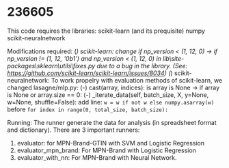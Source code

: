 # 236605
This code requires the libraries:
  scikit-learn (and its prequisite)
  numpy
  scikit-neuralnetwork
  
  Modifications required:
    (*) scikit-learn: change if np_version < (1, 12, 0) -> if np_version != (1, 12, '0b1') and np_version < (1, 12, 0) in lib\site-packages\sklearn\utils\fixes.py
        due to a bug in the library. (See: https://github.com/scikit-learn/scikit-learn/issues/8034)
    (*) scikit-neuralnetwork: To work propelry with evaluation methods of scikit-learn, we changed lasagne/mlp.py:
      (-) cast(array, indices): is array is None -> if array is None or array.size == 0:
      (-) _iterate_data(self, batch_size, X, y=None, w=None, shuffle=False):  add line:
          `w = w if not w else numpy.asarray(w)` before `for index in range(0, total_size, batch_size):`
          
Running:
The runner generate the data for analysis (in spreadsheet format and dictionary).
There are 3 important runners:
  1. evaluator: for MPN-Brand-GTIN with SVM and Logistic Regression
  2. evaluator_mpn_brand: For MPN-Brand with Logistic Regression
  3. evaluator_with_nn: For MPN-Brand with Neural Network.
